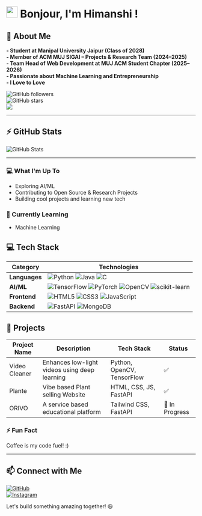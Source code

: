 # <img src="https://media.giphy.com/media/hvRJCLFzcasrR4ia7z/giphy.gif" width="30px"> Bonjour, I'm Himanshi !  

## 🚀 About Me  

**- Student at Manipal University Jaipur (Class of 2028)**  
**- Member of ACM MUJ SIGAI – Projects & Research Team (2024–2025)**  
**- Team Head of Web Development at MUJ ACM Student Chapter (2025–2026)**  
**- Passionate about Machine Learning and Entrepreneurship**  
**- I Love to Love**


![GitHub followers](https://img.shields.io/github/followers/Himanshi314?style=social)  
![GitHub stars](https://img.shields.io/github/stars/Himanshi314?style=social)  
![](https://komarev.com/ghpvc/?username=Himanshi314&color=blue)  

---

## ⚡ GitHub Stats  
![GitHub Stats](https://github-readme-stats.vercel.app/api?username=Himanshi314&show_icons=true&theme=radical)

---


### 💻 What I'm Up To 
- Exploring AI/ML 
- Contributing to Open Source & Research Projects  
- Building cool projects and learning new tech  

### 🌱 Currently Learning  
- Machine Learning

## 💻 Tech Stack  

| **Category**          | **Technologies** |
|----------------------|----------------|
| **Languages**      | ![Python](https://img.shields.io/badge/-Python-3776AB?style=flat-square&logo=python&logoColor=white) ![Java](https://img.shields.io/badge/-Java-007396?style=flat-square&logo=java&logoColor=white) ![C](https://img.shields.io/badge/-C-A8B9CC?style=flat-square&logo=c&logoColor=white) |
| **AI/ML**         | ![TensorFlow](https://img.shields.io/badge/-TensorFlow-FF6F00?style=flat-square&logo=tensorflow&logoColor=white) ![PyTorch](https://img.shields.io/badge/-PyTorch-EE4C2C?style=flat-square&logo=pytorch&logoColor=white) ![OpenCV](https://img.shields.io/badge/-OpenCV-5C3EE8?style=flat-square&logo=opencv&logoColor=white) ![scikit-learn](https://img.shields.io/badge/-Scikit%20Learn-F7931E?style=flat-square&logo=scikitlearn&logoColor=white) |
| **Frontend**      | ![HTML5](https://img.shields.io/badge/-HTML5-E34F26?style=flat-square&logo=html5&logoColor=white) ![CSS3](https://img.shields.io/badge/-CSS3-1572B6?style=flat-square&logo=css3&logoColor=white) ![JavaScript](https://img.shields.io/badge/-JavaScript-F7DF1E?style=flat-square&logo=javascript&logoColor=black) |
| **Backend**       | ![FastAPI](https://img.shields.io/badge/-FastAPI-009688?style=flat-square&logo=fastapi&logoColor=white) ![MongoDB](https://img.shields.io/badge/-MongoDB-47A248?style=flat-square&logo=mongodb&logoColor=white) |

## 📂 Projects  

| **Project Name**        | **Description** | **Tech Stack** | **Status** |
|----------------------|----------------|----------------|-----------|
| Video Cleaner | Enhances low-light videos using deep learning | Python, OpenCV, TensorFlow | ✅  |
| Plante | Vibe based Plant selling Website | HTML, CSS, JS, FastAPI | ✅ |
| ORIVO | A service based educational platform | Tailwind CSS, FastAPI | 🚧 In Progress |

### ⚡ Fun Fact  
Coffee is my code fuel! :) 

---

## 📫 Connect with Me    
[![GitHub](https://img.shields.io/badge/-GitHub-181717?style=for-the-badge&logo=github&logoColor=white)](https://github.com/Himanshi314)  
[![Instagram](https://img.shields.io/badge/-Instagram-E4405F?style=for-the-badge&logo=instagram&logoColor=white)](https://instagram.com/_himzie)  


 Let's build something amazing together! 😃  





